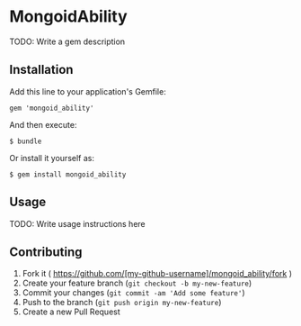 # MongoidAbility

TODO: Write a gem description

## Installation

Add this line to your application's Gemfile:

    gem 'mongoid_ability'

And then execute:

    $ bundle

Or install it yourself as:

    $ gem install mongoid_ability

## Usage

TODO: Write usage instructions here

## Contributing

1. Fork it ( https://github.com/[my-github-username]/mongoid_ability/fork )
2. Create your feature branch (`git checkout -b my-new-feature`)
3. Commit your changes (`git commit -am 'Add some feature'`)
4. Push to the branch (`git push origin my-new-feature`)
5. Create a new Pull Request
